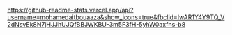 https://github-readme-stats.vercel.app/api?username=mohamedaitbouaaza&show_icons=true&fbclid=IwAR1Y4Y9TQ_V2dNsvEk8N7jHJJhUJQfBBJWKBU-3m5F3fH-5yhW0axfns-b8
